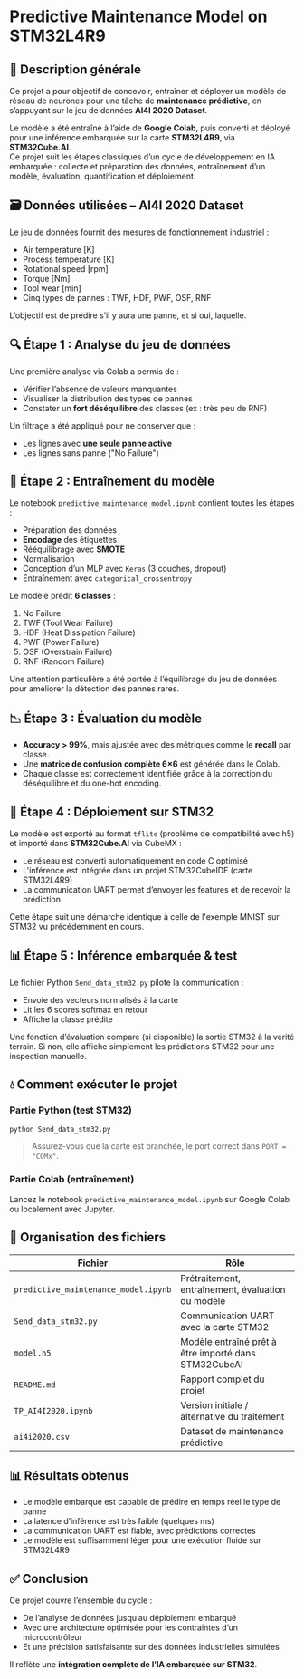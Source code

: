 # Predictive Maintenance Model on STM32L4R9

## 📌 Description générale
Ce projet a pour objectif de concevoir, entraîner et déployer un modèle de réseau de neurones pour une tâche de **maintenance prédictive**, en s’appuyant sur le jeu de données **AI4I 2020 Dataset**.

Le modèle a été entraîné à l’aide de **Google Colab**, puis converti et déployé pour une inférence embarquée sur la carte **STM32L4R9**, via **STM32Cube.AI**.  
Ce projet suit les étapes classiques d’un cycle de développement en IA embarquée : collecte et préparation des données, entraînement d’un modèle, évaluation, quantification et déploiement.

## 🗃️ Données utilisées – AI4I 2020 Dataset
Le jeu de données fournit des mesures de fonctionnement industriel :
- Air temperature [K]
- Process temperature [K]
- Rotational speed [rpm]
- Torque [Nm]
- Tool wear [min]
- Cinq types de pannes : TWF, HDF, PWF, OSF, RNF

L’objectif est de prédire s’il y aura une panne, et si oui, laquelle.

## 🔍 Étape 1 : Analyse du jeu de données
Une première analyse via Colab a permis de :
- Vérifier l’absence de valeurs manquantes
- Visualiser la distribution des types de pannes
- Constater un **fort déséquilibre** des classes (ex : très peu de RNF)

Un filtrage a été appliqué pour ne conserver que :
- Les lignes avec **une seule panne active**
- Les lignes sans panne ("No Failure")

## 🧐 Étape 2 : Entraînement du modèle
Le notebook `predictive_maintenance_model.ipynb` contient toutes les étapes :
- Préparation des données
- **Encodage** des étiquettes
- Rééquilibrage avec **SMOTE**
- Normalisation
- Conception d’un MLP avec `Keras` (3 couches, dropout)
- Entraînement avec `categorical_crossentropy`

Le modèle prédit **6 classes** :

1. No Failure  
2. TWF (Tool Wear Failure)  
3. HDF (Heat Dissipation Failure)  
4. PWF (Power Failure)  
5. OSF (Overstrain Failure)  
6. RNF (Random Failure)

Une attention particulière a été portée à l’équilibrage du jeu de données pour améliorer la détection des pannes rares.

## 📉 Étape 3 : Évaluation du modèle
- **Accuracy > 99%**, mais ajustée avec des métriques comme le **recall** par classe.
- Une **matrice de confusion complète 6×6** est générée dans le Colab.
- Chaque classe est correctement identifiée grâce à la correction du déséquilibre et du one-hot encoding.

## 🚀 Étape 4 : Déploiement sur STM32
Le modèle est exporté au format `tflite` (problème de compatibilité avec h5) et importé dans **STM32Cube.AI** via CubeMX :
- Le réseau est converti automatiquement en code C optimisé
- L'inférence est intégrée dans un projet STM32CubeIDE (carte STM32L4R9)
- La communication UART permet d’envoyer les features et de recevoir la prédiction

Cette étape suit une démarche identique à celle de l'exemple MNIST sur STM32 vu précédemment en cours.

## 📊 Étape 5 : Inférence embarquée & test
Le fichier Python `Send_data_stm32.py` pilote la communication :
- Envoie des vecteurs normalisés à la carte
- Lit les 6 scores softmax en retour
- Affiche la classe prédite

Une fonction d’évaluation compare (si disponible) la sortie STM32 à la vérité terrain. Si non, elle affiche simplement les prédictions STM32 pour une inspection manuelle.

## 💧 Comment exécuter le projet

### Partie Python (test STM32)
```bash
python Send_data_stm32.py
```
> Assurez-vous que la carte est branchée, le port correct dans `PORT = "COMx"`.

### Partie Colab (entraînement)
Lancez le notebook `predictive_maintenance_model.ipynb` sur Google Colab ou localement avec Jupyter.

## 📁 Organisation des fichiers

| Fichier | Rôle |
|--------|------|
| `predictive_maintenance_model.ipynb` | Prétraitement, entraînement, évaluation du modèle |
| `Send_data_stm32.py` | Communication UART avec la carte STM32 |
| `model.h5` | Modèle entraîné prêt à être importé dans STM32CubeAI |
| `README.md` | Rapport complet du projet |
| `TP_AI4I2020.ipynb` | Version initiale / alternative du traitement |
| `ai4i2020.csv` | Dataset de maintenance prédictive |

## 📊 Résultats obtenus
- Le modèle embarqué est capable de prédire en temps réel le type de panne
- La latence d’inférence est très faible (quelques ms)
- La communication UART est fiable, avec prédictions correctes
- Le modèle est suffisamment léger pour une exécution fluide sur STM32L4R9

## ✅ Conclusion
Ce projet couvre l’ensemble du cycle :
- De l’analyse de données jusqu’au déploiement embarqué
- Avec une architecture optimisée pour les contraintes d’un microcontrôleur
- Et une précision satisfaisante sur des données industrielles simulées

Il reflète une **intégration complète de l’IA embarquée sur STM32**.

